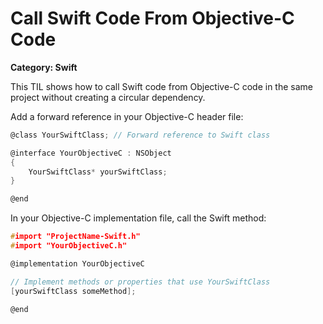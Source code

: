 # Call Swift Code From Objective-C Code

__Category: Swift__

This TIL shows how to call Swift code from Objective-C code in the same project without creating a circular dependency.

Add a forward reference in your Objective-C header file:

```c
@class YourSwiftClass; // Forward reference to Swift class

@interface YourObjectiveC : NSObject
{
    YourSwiftClass* yourSwiftClass;
}

@end
```

In your Objective-C implementation file, call the Swift method:

```c
#import "ProjectName-Swift.h"
#import "YourObjectiveC.h"

@implementation YourObjectiveC

// Implement methods or properties that use YourSwiftClass
[yourSwiftClass someMethod];

@end
```
